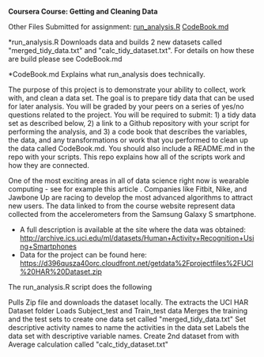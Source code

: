 
**Coursera Course: Getting and Cleaning Data**

Other Files Submitted for assignment:
[run_analysis.R](https://github.com/bscucchi/Getting-and-Cleaning-Data/blob/master/run_analysis.R)
[CodeBook.md](https://github.com/bscucchi/Getting-and-Cleaning-Data/blob/master/CodeBook.md)


*run_analysis.R 
Downloads data and builds 2 new datasets called  "merged_tidy_data.txt" and "calc_tidy_dataset.txt".  For details on how these are build please see CodeBook.md

*CodeBook.md
Explains what run_analysis does technically.
 

 
 
 
 The purpose of this project is to demonstrate your ability to collect, work with, and clean a data set. The goal 
is to prepare tidy data that can be used for later analysis. You will be graded by your peers on a series of yes/no 
questions related to the project. You will be required to submit: 1) a tidy data set as described below, 2) a link 
to a Github repository with your script for performing the analysis, and 3) a code book that describes the variables, 
the data, and any transformations or work that you performed to clean up the data called CodeBook.md. You should also 
include a README.md in the repo with your scripts. This repo explains how all of the scripts work and how they are connected.

One of the most exciting areas in all of data science right now is wearable computing - see for example this article . 
Companies like Fitbit, Nike, and Jawbone Up are racing to develop the most advanced algorithms to attract new users. 
The data linked to from the course website represent data collected from the accelerometers from the Samsung Galaxy S smartphone.
 
* A full description is available at the site where the data was obtained: http://archive.ics.uci.edu/ml/datasets/Human+Activity+Recognition+Using+Smartphones
* Data for the project can be found here: https://d396qusza40orc.cloudfront.net/getdata%2Fprojectfiles%2FUCI%20HAR%20Dataset.zip


The run_analysis.R script does the following

Pulls Zip file and downloads the dataset locally.
The extracts the UCI HAR Dataset folder
Loads Subject_test and Train_test data
Merges the training and the test sets to create one data set called "merged_tidy_data.txt"
Set descriptive activity names to name the activities in the data set
Labels the data set with descriptive variable names.
Create 2nd dataset from with Average calculation called "calc_tidy_dataset.txt"









